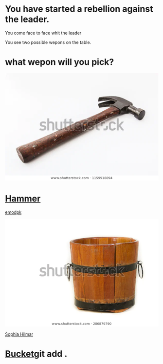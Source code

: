 # You have started a rebellion against the leader.

You come face to face whit the leader 

You see two possible wepons on the table. 

# what wepon will you pick? 

![hammer](hammer.jpg)

# [Hammer](hammer.md)

[emodpk](https://www.shutterstock.com/g/emodpk)

![Bucket](buket.jpg)

[Sophia Hilmar](https://www.shutterstock.com/g/Sophia+Hilmar)

# [Bucket](bucket.md)git add .